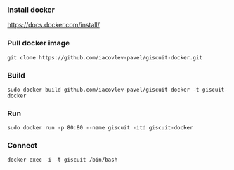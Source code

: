 ### Install docker
https://docs.docker.com/install/

### Pull docker image
`git clone https://github.com/iacovlev-pavel/giscuit-docker.git`

### Build
`sudo docker build github.com/iacovlev-pavel/giscuit-docker -t giscuit-docker`

### Run
`sudo docker run -p 80:80 --name giscuit -itd giscuit-docker`

### Connect
`docker exec -i -t giscuit /bin/bash`
